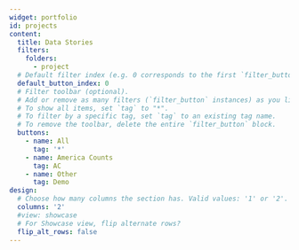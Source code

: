 ```yaml
---
widget: portfolio
id: projects
content:
  title: Data Stories
  filters:
    folders:
      - project
  # Default filter index (e.g. 0 corresponds to the first `filter_button` instance below).
  default_button_index: 0
  # Filter toolbar (optional).
  # Add or remove as many filters (`filter_button` instances) as you like.
  # To show all items, set `tag` to "*".
  # To filter by a specific tag, set `tag` to an existing tag name.
  # To remove the toolbar, delete the entire `filter_button` block.
  buttons:
    - name: All
      tag: '*'
    - name: America Counts
      tag: AC
    - name: Other
      tag: Demo
design:
  # Choose how many columns the section has. Valid values: '1' or '2'.
  columns: '2'
  #view: showcase
  # For Showcase view, flip alternate rows?
  flip_alt_rows: false
---
```

